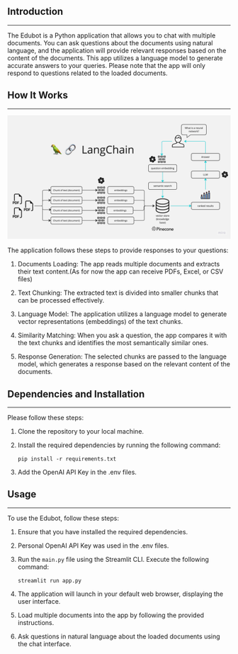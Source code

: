 ## Introduction
------------
The Edubot is a Python application that allows you to chat with multiple documents. You can ask questions about the documents using natural language, and the application will provide relevant responses based on the content of the documents. This app utilizes a language model to generate accurate answers to your queries. Please note that the app will only respond to questions related to the loaded documents.

## How It Works
------------

![Diagram](./docs/PDF-LangChain.jpg)

The application follows these steps to provide responses to your questions:

1. Documents Loading: The app reads multiple documents and extracts their text content.(As for now the app can receive PDFs, Excel, or CSV files)

2. Text Chunking: The extracted text is divided into smaller chunks that can be processed effectively.

3. Language Model: The application utilizes a language model to generate vector representations (embeddings) of the text chunks.

4. Similarity Matching: When you ask a question, the app compares it with the text chunks and identifies the most semantically similar ones.

5. Response Generation: The selected chunks are passed to the language model, which generates a response based on the relevant content of the documents.

## Dependencies and Installation
----------------------------
Please follow these steps:

1. Clone the repository to your local machine.

2. Install the required dependencies by running the following command:
   ```
   pip install -r requirements.txt
   ```
3. Add the OpenAI API Key in the .env files.

## Usage
-----
To use the Edubot, follow these steps:

1. Ensure that you have installed the required dependencies.

2. Personal OpenAI API Key was used in the .env files.

2. Run the `main.py` file using the Streamlit CLI. Execute the following command:
   ```
   streamlit run app.py
   ```

3. The application will launch in your default web browser, displaying the user interface.

4. Load multiple documents into the app by following the provided instructions.

5. Ask questions in natural language about the loaded documents using the chat interface.
